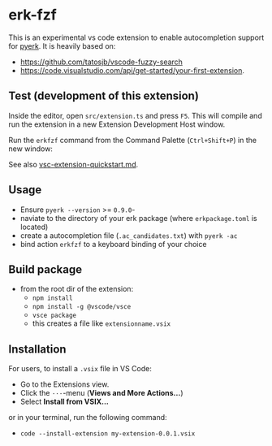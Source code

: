 # erk-fzf

This is an experimental vs code extension to enable autocompletion support for [pyerk](https://github.com/ackrep-org/pyerk-core).
It is heavily based on:

- <https://github.com/tatosjb/vscode-fuzzy-search>
- <https://code.visualstudio.com/api/get-started/your-first-extension>.

## Test (development of this extension)

Inside the editor, open `src/extension.ts` and press `F5`. This will compile and run the extension in a new Extension Development Host window.

Run the `erkfzf` command from the Command Palette (`Ctrl+Shift+P`) in the new window:

See also [vsc-extension-quickstart.md](vsc-extension-quickstart.md).

## Usage

- Ensure `pyerk --version` >= `0.9.0`-
- naviate to the directory of your erk package (where `erkpackage.toml` is located)
- create a autocompletion file (`.ac_candidates.txt`) with `pyerk -ac`
- bind action `erkfzf` to a keyboard binding of your choice


## Build package

- from the root dir of the extension:
    - `npm install`
    - `npm install -g @vscode/vsce`
    - `vsce package`
    - this creates a file like `extensionname.vsix`


## Installation

For users, to install a `.vsix` file in VS Code:

- Go to the Extensions view.
- Click the `···`-menu (**Views and More Actions...**)
- Select **Install from VSIX...**

or in your terminal, run the following command:

- `code --install-extension my-extension-0.0.1.vsix`

